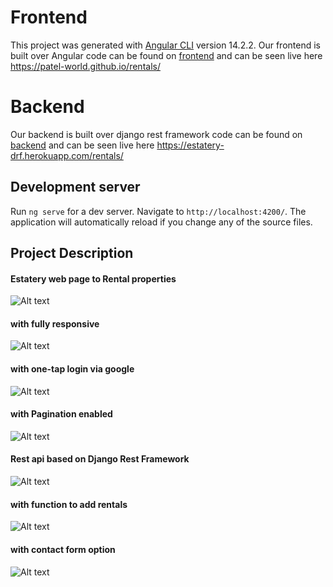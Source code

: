 # Frontend

This project was generated with [Angular CLI](https://github.com/angular/angular-cli) version 14.2.2.
Our frontend is built over Angular
code can be found on <a href="https://github.com/Patel-world/xenon-assesment/tree/frontend">frontend</a>
and can be seen live here <a href="https://patel-world.github.io/rentals/">https://patel-world.github.io/rentals/<a>

# Backend

Our backend is built over django rest framework 
code can be found on <a href="https://github.com/Patel-world/xenon-assesment/tree/backend">backend</a>
and can be seen live here <a href="https://estatery-drf.herokuapp.com/rentals/">https://estatery-drf.herokuapp.com/rentals/<a>

## Development server

Run `ng serve` for a dev server. Navigate to `http://localhost:4200/`. The application will automatically reload if you change any of the source files.

## Project Description

<h4 style="colo:blue">Estatery web page to Rental properties</h4>
<img src="https://i.imgur.com/oX8nId6.png" alt="Alt text" title="Optional title">

<h4 style="colo:blue">with fully responsive</h4>
<img src="https://i.imgur.com/AfU12dq.png" alt="Alt text" title="Optional title">

<h4 style="colo:blue">with one-tap login via google</h4>
<img src="https://i.imgur.com/5nqlwSb.png" alt="Alt text" title="Optional title">

<h4 style="colo:blue">with Pagination enabled</h4>
<img src="https://i.imgur.com/GLJUxAR.png" alt="Alt text" title="Optional title">

<h4 style="colo:blue">Rest api based on Django Rest Framework</h4>
<img src="https://i.imgur.com/xsDT2S6.png" alt="Alt text" title="Optional title">

<h4 style="colo:blue">with function to add rentals</h4>
<img src="https://i.imgur.com/Ur6cqQc.png" alt="Alt text" title="Optional title">

<h4 style="colo:blue">with contact form option</h4>
<img src="https://i.imgur.com/HrGI81j.png" alt="Alt text" title="Optional title">
